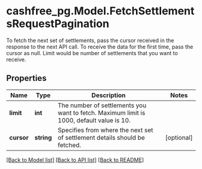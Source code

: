 # cashfree_pg.Model.FetchSettlementsRequestPagination
To fetch the next set of settlements, pass the cursor received in the response to the next API call.   To receive the data for the first time, pass the cursor as null.   Limit would be number of settlements that you want to receive.

## Properties

Name | Type | Description | Notes
------------ | ------------- | ------------- | -------------
**limit** | **int** | The number of settlements you want to fetch. Maximum limit is 1000, default value is 10. | 
**cursor** | **string** | Specifies from where the next set of settlement details should be fetched. | [optional] 

[[Back to Model list]](../README.md#documentation-for-models) [[Back to API list]](../README.md#documentation-for-api-endpoints) [[Back to README]](../README.md)

